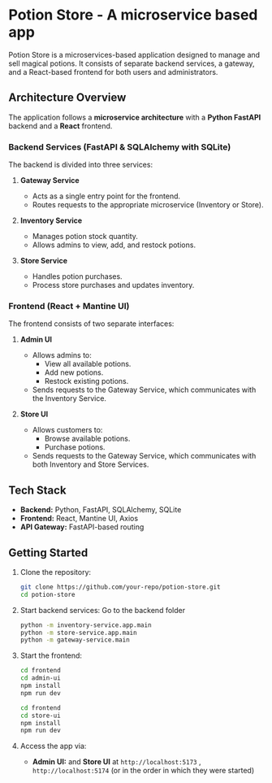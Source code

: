 # Potion Store - A microservice based app

Potion Store is a microservices-based application designed to manage and sell magical potions. It consists of separate backend services, a gateway, and a React-based frontend for both users and administrators.

## Architecture Overview 

The application follows a **microservice architecture** with a **Python FastAPI** backend and a **React** frontend.  

### **Backend Services (FastAPI & SQLAlchemy with SQLite)**  
The backend is divided into three services:  

1. **Gateway Service**  
   - Acts as a single entry point for the frontend.  
   - Routes requests to the appropriate microservice (Inventory or Store).  

2. **Inventory Service**  
   - Manages potion stock quantity.  
   - Allows admins to view, add, and restock potions.  

3. **Store Service**  
   - Handles potion purchases.  
   - Process store purchases and updates inventory.  

### **Frontend (React + Mantine UI)**  
The frontend consists of two separate interfaces:  

1. **Admin UI**  
   - Allows admins to:  
     - View all available potions.  
     - Add new potions.  
     - Restock existing potions.  
   - Sends requests to the Gateway Service, which communicates with the Inventory Service.  

2. **Store UI**  
   - Allows customers to:  
     - Browse available potions.  
     - Purchase potions.  
   - Sends requests to the Gateway Service, which communicates with both Inventory and Store Services.  

## Tech Stack  
- **Backend:** Python, FastAPI, SQLAlchemy, SQLite  
- **Frontend:** React, Mantine UI, Axios  
- **API Gateway:** FastAPI-based routing  

## Getting Started  
1. Clone the repository:  
   ```bash
   git clone https://github.com/your-repo/potion-store.git
   cd potion-store
   ```
2. Start backend services:
   Go to the backend folder  
   ```bash
   python -m inventory-service.app.main   
   python -m store-service.app.main  
   python -m gateway-service.main
   ```
4. Start the frontend:  
   ```bash
   cd frontend
   cd admin-ui
   npm install
   npm run dev
   ```

    ```bash
   cd frontend
   cd store-ui
   npm install
   npm run dev
   ```
5. Access the app via:  
   - **Admin UI:** and **Store UI** at `http://localhost:5173` , `http://localhost:5174`  (or in the order in which they were started)


